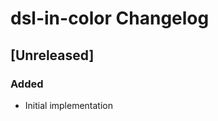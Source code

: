 <!-- Keep a Changelog guide -> https://keepachangelog.com -->

# dsl-in-color Changelog

## [Unreleased]
### Added
- Initial implementation
